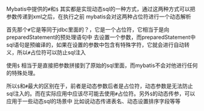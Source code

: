 Mybatis中提供的`#`和`$` 其实都是实现动态sql的一种方式，通过这两种方式可以把参数传递到xml之后，在执行之前 mybatis会对这两种占位符进行一个动态解析

首先那个`#`它是等同于jdbc里面的？，它是一个占位符，它相当于是向preparedStatement的预处理语句中 去设置一个参数，而preparedStatement中sql语句是预编译的，如果在设置的参数中包含有特殊字符，它就会进行自动转义，所以`#`占位符可以防止sql注入 

使用`$` 相当于是直接把参数拼接到了原始的sql里面，而mybatis不会对他进行任何的特殊处理。

所以`$`和`#`最大的区别在于，前者是动态参数后者是占位符，动态参数是无法防止sql注入的。而在实际应用中应该尽可能去使用`#`占位符。另外`$`的动态传参，可以应用于一些动态sql的场景中 比如说动态传递表名、动态设置排序字段等等 